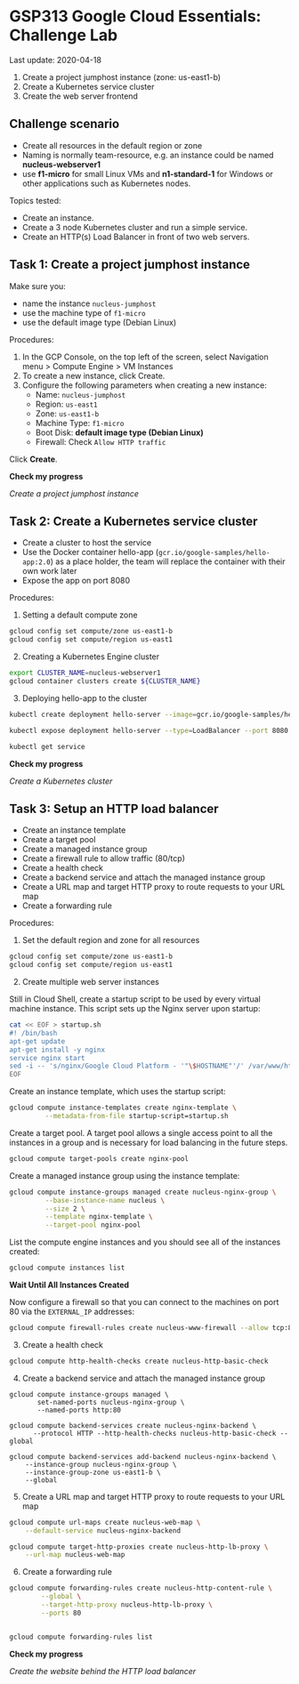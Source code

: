 # **GSP313** Google Cloud Essentials: Challenge Lab

Last update: 2020-04-18

1. Create a project jumphost instance (zone: us-east1-b)
2. Create a Kubernetes service cluster
3. Create the web server frontend

## Challenge scenario

- Create all resources in the default region or zone
- Naming is normally team-resource, e.g. an instance could be named **nucleus-webserver1**
- use **f1-micro** for small Linux VMs and **n1-standard-1** for Windows or other applications such as Kubernetes nodes.

Topics tested:

- Create an instance.
- Create a 3 node Kubernetes cluster and run a simple service.
- Create an HTTP(s) Load Balancer in front of two web servers.

## Task 1: Create a project jumphost instance

Make sure you:

- name the instance `nucleus-jumphost`
- use the machine type of `f1-micro`
- use the default image type (Debian Linux)

Procedures:

1. In the GCP Console, on the top left of the screen, select Navigation menu > Compute Engine > VM Instances
2. To create a new instance, click Create.
3. Configure the following parameters when creating a new instance:
    - Name: `nucleus-jumphost`
    - Region: `us-east1`
    - Zone: `us-east1-b`
    - Machine Type: `f1-micro`
    - Boot Disk: **default image type (Debian Linux)**
    - Firewall: Check `Allow HTTP traffic`

Click **Create**.

**Check my progress**

_Create a project jumphost instance_

## Task 2: Create a Kubernetes service cluster

- Create a cluster to host the service
- Use the Docker container hello-app (`gcr.io/google-samples/hello-app:2.0`) as a place holder, the team will replace the container with their own work later
- Expose the app on port 8080

Procedures:

1. Setting a default compute zone

```bash
gcloud config set compute/zone us-east1-b
gcloud config set compute/region us-east1
```

2. Creating a Kubernetes Engine cluster

```bash
export CLUSTER_NAME=nucleus-webserver1
gcloud container clusters create ${CLUSTER_NAME}
```

3. Deploying hello-app to the cluster

```bash
kubectl create deployment hello-server --image=gcr.io/google-samples/hello-app:2.0

kubectl expose deployment hello-server --type=LoadBalancer --port 8080

kubectl get service
```

**Check my progress**

_Create a Kubernetes cluster_

## Task 3: Setup an HTTP load balancer

- Create an instance template
- Create a target pool
- Create a managed instance group
- Create a firewall rule to allow traffic (80/tcp)
- Create a health check
- Create a backend service and attach the managed instance group
- Create a URL map and target HTTP proxy to route requests to your URL map
- Create a forwarding rule

Procedures:

1. Set the default region and zone for all resources

```bash
gcloud config set compute/zone us-east1-b
gcloud config set compute/region us-east1
```

2. Create multiple web server instances

Still in Cloud Shell, create a startup script to be used by every virtual machine instance. This script sets up the Nginx server upon startup:

```bash
cat << EOF > startup.sh
#! /bin/bash
apt-get update
apt-get install -y nginx
service nginx start
sed -i -- 's/nginx/Google Cloud Platform - '"\$HOSTNAME"'/' /var/www/html/index.nginx-debian.html
EOF
```

Create an instance template, which uses the startup script:

```bash
gcloud compute instance-templates create nginx-template \
         --metadata-from-file startup-script=startup.sh
```

Create a target pool. A target pool allows a single access point to all the instances in a group and is necessary for load balancing in the future steps.

```bash
gcloud compute target-pools create nginx-pool
```

Create a managed instance group using the instance template:

```bash
gcloud compute instance-groups managed create nucleus-nginx-group \
         --base-instance-name nucleus \
         --size 2 \
         --template nginx-template \
         --target-pool nginx-pool
```

List the compute engine instances and you should see all of the instances created:

```bash
gcloud compute instances list
```

**Wait Until All Instances Created**

Now configure a firewall so that you can connect to the machines on port 80 via the `EXTERNAL_IP` addresses:

```bash
gcloud compute firewall-rules create nucleus-www-firewall --allow tcp:80
```

3. Create a health check

```bash
gcloud compute http-health-checks create nucleus-http-basic-check
```

4. Create a backend service and attach the managed instance group

```
gcloud compute instance-groups managed \
       set-named-ports nucleus-nginx-group \
       --named-ports http:80

gcloud compute backend-services create nucleus-nginx-backend \
      --protocol HTTP --http-health-checks nucleus-http-basic-check --global

gcloud compute backend-services add-backend nucleus-nginx-backend \
    --instance-group nucleus-nginx-group \
    --instance-group-zone us-east1-b \
    --global
```

5. Create a URL map and target HTTP proxy to route requests to your URL map

```bash
gcloud compute url-maps create nucleus-web-map \
    --default-service nucleus-nginx-backend

gcloud compute target-http-proxies create nucleus-http-lb-proxy \
    --url-map nucleus-web-map
```

6. Create a forwarding rule

```bash
gcloud compute forwarding-rules create nucleus-http-content-rule \
        --global \
        --target-http-proxy nucleus-http-lb-proxy \
        --ports 80


gcloud compute forwarding-rules list
```

**Check my progress**

_Create the website behind the HTTP load balancer_